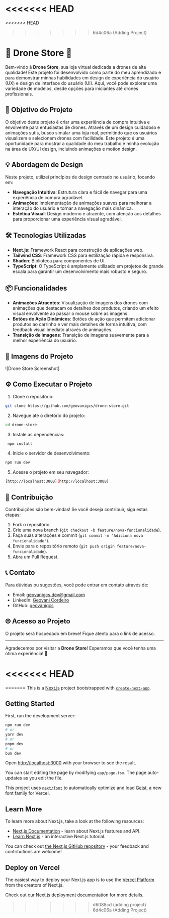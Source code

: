 <<<<<<< HEAD
=======
<<<<<<< HEAD
>>>>>>> 6d4c06a (Adding Project)
# 🚁 Drone Store 🛒

Bem-vindo à **Drone Store**, sua loja virtual dedicada a drones de alta qualidade! Este projeto foi desenvolvido como parte do meu aprendizado e para demonstrar minhas habilidades em design de experiência do usuário (UX) e design de interface do usuário (UI). Aqui, você pode explorar uma variedade de modelos, desde opções para iniciantes até drones profissionais.

## 🎯 Objetivo do Projeto

O objetivo deste projeto é criar uma experiência de compra intuitiva e envolvente para entusiastas de drones. Através de um design cuidadoso e animações sutis, busco simular uma loja real, permitindo que os usuários visualizem e selecionem drones com facilidade. Este projeto é uma oportunidade para mostrar a qualidade do meu trabalho e minha evolução na área de UX/UI design, incluindo animações e motion design.

## 💡 Abordagem de Design

Neste projeto, utilizei princípios de design centrado no usuário, focando em:

- **Navegação Intuitiva**: Estrutura clara e fácil de navegar para uma experiência de compra agradável.
- **Animações**: Implementação de animações suaves para melhorar a interação do usuário e tornar a navegação mais dinâmica.
- **Estética Visual**: Design moderno e atraente, com atenção aos detalhes para proporcionar uma experiência visual agradável.


## 🛠️ Tecnologias Utilizadas

- **Next.js**: Framework React para construção de aplicações web.
- **Tailwind CSS**: Framework CSS para estilização rápida e responsiva.
- **Shadcn**: Biblioteca para componentes de UI.
- **TypeScript**: O TypeScript é amplamente utilizado em projetos de grande escala para garantir um desenvolvimento mais robusto e seguro.

## 📦 Funcionalidades

- **Animações Atraentes**: Visualização de imagens dos drones com animações que destacam os detalhes dos produtos, criando um efeito visual envolvente ao passar o mouse sobre as imagens.
- **Botões de Ação Dinâmicos**: Botões de ação que permitem adicionar produtos ao carrinho e ver mais detalhes de forma intuitiva, com feedback visual imediato através de animações.
- **Transição de Imagens**: Transição de imagens suavemente para a melhor experiência do usuário.

## 📸 Imagens do Projeto

![Drone Store Screenshot]

## ⚙️ Como Executar o Projeto

1. Clone o repositório:
```bash
git clone https://github.com/geovanigcs/drone-store.git 
```
2. Navegue até o diretório do projeto: 
  ```bash
cd drone-store
```
3. Instale as dependências:
```bash
 npm install
```
4. Inicie o servidor de desenvolvimento:
```bash 
npm run dev
```
5. Acesse o projeto em seu navegador:
```bash 
[http://localhost:3000](http://localhost:3000)
```
## 🤝 Contribuição

Contribuições são bem-vindas! Se você deseja contribuir, siga estas etapas:

1. Fork o repositório.
2. Crie uma nova branch (`git checkout -b feature/nova-funcionalidade`).
3. Faça suas alterações e commit (`git commit -m 'Adiciona nova funcionalidade'`).
4. Envie para o repositório remoto (`git push origin feature/nova-funcionalidade`).
5. Abra um Pull Request.

## 📞 Contato

Para dúvidas ou sugestões, você pode entrar em contato através de:

- Email: geovanigcs.dev@gmail.com
- LinkedIn: [Geovani Cordeiro](https://www.linkedin.com/in/geovanicordeirodev/)
- GitHub: [geovanigcs](https://github.com/geovanigcs)

## 🌐 Acesso ao Projeto

O projeto será hospedado em breve! Fique atento para o link de acesso.

---

Agradecemos por visitar a **Drone Store**! Esperamos que você tenha uma ótima experiência! 🚀


<<<<<<< HEAD
=======
=======
This is a [Next.js](https://nextjs.org) project bootstrapped with [`create-next-app`](https://nextjs.org/docs/app/api-reference/cli/create-next-app).

## Getting Started

First, run the development server:

```bash
npm run dev
# or
yarn dev
# or
pnpm dev
# or
bun dev
```

Open [http://localhost:3000](http://localhost:3000) with your browser to see the result.

You can start editing the page by modifying `app/page.tsx`. The page auto-updates as you edit the file.

This project uses [`next/font`](https://nextjs.org/docs/app/building-your-application/optimizing/fonts) to automatically optimize and load [Geist](https://vercel.com/font), a new font family for Vercel.

## Learn More

To learn more about Next.js, take a look at the following resources:

- [Next.js Documentation](https://nextjs.org/docs) - learn about Next.js features and API.
- [Learn Next.js](https://nextjs.org/learn) - an interactive Next.js tutorial.

You can check out [the Next.js GitHub repository](https://github.com/vercel/next.js) - your feedback and contributions are welcome!

## Deploy on Vercel

The easiest way to deploy your Next.js app is to use the [Vercel Platform](https://vercel.com/new?utm_medium=default-template&filter=next.js&utm_source=create-next-app&utm_campaign=create-next-app-readme) from the creators of Next.js.

Check out our [Next.js deployment documentation](https://nextjs.org/docs/app/building-your-application/deploying) for more details.
>>>>>>> d6088cd (adding project)
>>>>>>> 6d4c06a (Adding Project)
